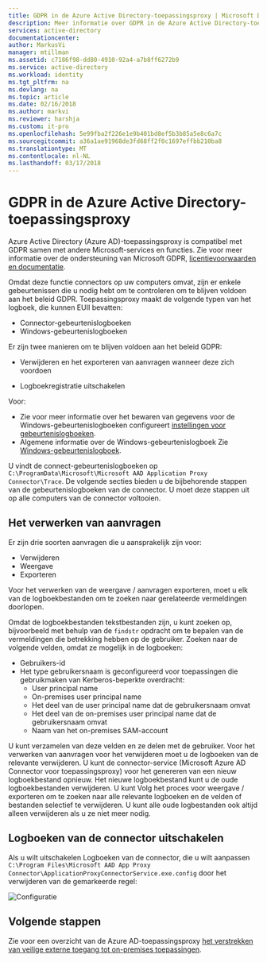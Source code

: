 ```yaml
---
title: GDPR in de Azure Active Directory-toepassingsproxy | Microsoft Docs
description: Meer informatie over GDPR in de Azure Active Directory-toepassingsproxy.
services: active-directory
documentationcenter: 
author: MarkusVi
manager: mtillman
ms.assetid: c7186f98-dd80-4910-92a4-a7b8ff6272b9
ms.service: active-directory
ms.workload: identity
ms.tgt_pltfrm: na
ms.devlang: na
ms.topic: article
ms.date: 02/16/2018
ms.author: markvi
ms.reviewer: harshja
ms.custom: it-pro
ms.openlocfilehash: 5e99fba2f226e1e9b401bd8ef5b3b85a5e8c6a7c
ms.sourcegitcommit: a36a1ae91968de3fd68ff2f0c1697effbb210ba8
ms.translationtype: MT
ms.contentlocale: nl-NL
ms.lasthandoff: 03/17/2018
---
```

# <a name="gdpr-in-the-azure-active-directory-application-proxy"></a>GDPR in de Azure Active Directory-toepassingsproxy  

Azure Active Directory (Azure AD)-toepassingsproxy is compatibel met GDPR samen met andere Microsoft-services en functies. Zie voor meer informatie over de ondersteuning van Microsoft GDPR, [licentievoorwaarden en documentatie](http://www.microsoftvolumelicensing.com/DocumentSearch.aspx?Mode=3&DocumentTypeId=31).

Omdat deze functie connectors op uw computers omvat, zijn er enkele gebeurtenissen die u nodig hebt om te controleren om te blijven voldoen aan het beleid GDPR. Toepassingsproxy maakt de volgende typen van het logboek, die kunnen EUII bevatten:

- Connector-gebeurtenislogboeken
- Windows-gebeurtenislogboeken

Er zijn twee manieren om te blijven voldoen aan het beleid GDPR:

- Verwijderen en het exporteren van aanvragen wanneer deze zich voordoen

- Logboekregistratie uitschakelen

Voor:

- Zie voor meer informatie over het bewaren van gegevens voor de Windows-gebeurtenislogboeken configureert [instellingen voor gebeurtenislogboeken](https://technet.microsoft.com/library/cc952132.aspx). 
- Algemene informatie over de Windows-gebeurtenislogboek Zie [Windows-gebeurtenislogboek](https://msdn.microsoft.com/library/windows/desktop/aa385772.aspx).


U vindt de connect-gebeurtenislogboeken op `C:\ProgramData\Microsoft\Microsoft AAD Application Proxy Connector\Trace`. De volgende secties bieden u de bijbehorende stappen van de gebeurtenislogboeken van de connector. U moet deze stappen uit op alle computers van de connector voltooien.
 

## <a name="processing-requests"></a>Het verwerken van aanvragen

Er zijn drie soorten aanvragen die u aansprakelijk zijn voor: 

- Verwijderen
- Weergave
- Exporteren
 
Voor het verwerken van de weergave / aanvragen exporteren, moet u elk van de logboekbestanden om te zoeken naar gerelateerde vermeldingen doorlopen. 

Omdat de logboekbestanden tekstbestanden zijn, u kunt zoeken op, bijvoorbeeld met behulp van de `findstr` opdracht om te bepalen van de vermeldingen die betrekking hebben op de gebruiker. Zoeken naar de volgende velden, omdat ze mogelijk in de logboeken: 

- Gebruikers-id
- Het type gebruikersnaam is geconfigureerd voor toepassingen die gebruikmaken van Kerberos-beperkte overdracht:
    - User principal name
    - On-premises user principal name
    - Het deel van de user principal name dat de gebruikersnaam omvat
    - Het deel van de on-premises user principal name dat de gebruikersnaam omvat
    - Naam van het on-premises SAM-account 

 
U kunt verzamelen van deze velden en ze delen met de gebruiker.
Voor het verwerken van aanvragen voor het verwijderen moet u de logboeken van de relevante verwijderen. U kunt de connector-service (Microsoft Azure AD Connector voor toepassingsproxy) voor het genereren van een nieuw logboekbestand opnieuw. Het nieuwe logboekbestand kunt u de oude logboekbestanden verwijderen. U kunt Volg het proces voor weergave / exporteren om te zoeken naar alle relevante logboeken en de velden of bestanden selectief te verwijderen. U kunt alle oude logbestanden ook altijd alleen verwijderen als u ze niet meer nodig.


## <a name="turn-off-connector-logs"></a>Logboeken van de connector uitschakelen

Als u wilt uitschakelen Logboeken van de connector, die u wilt aanpassen `C:\Program Files\Microsoft AAD App Proxy Connector\ApplicationProxyConnectorService.exe.config` door het verwijderen van de gemarkeerde regel: 


![Configuratie](./media/active-directory-application-proxy-gdpr/01.png)


## <a name="next-steps"></a>Volgende stappen

Zie voor een overzicht van de Azure AD-toepassingsproxy [het verstrekken van veilige externe toegang tot on-premises toepassingen](active-directory-application-proxy-get-started.md).

